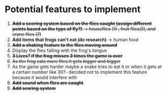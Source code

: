 # Potential features to implement

1. ~~**Add a scoring system based on the flies caught (assign different points based on the type of fly?)** -> houseflies (1) , fruit flies(3), and crane flies (7)~~
2. **Add items that frogs can't eat (do research)** ->  human food
3. ~~**Add a shaking feature to the flies moving around**~~
4. Display the flies falling with the frog's tongue
5. ~~**3 Lives? if the frog misses 3 times the game is over**~~
6. ~~As the frog eats more flies it gets bigger and bigger~~
7. As the game gets harder maybe a snake tries to eat it or when it gets at a certain number like 30?- decided not to implement this feature because it would interfere with 
8. ~~**Add sound when flies are caught**~~
9. ~~**Add scoring system**~~